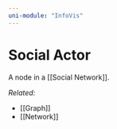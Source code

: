 ```yaml
---
uni-module: "InfoVis"
---
```


# Social Actor

A node in a [[Social Network]].

_Related:_

- [[Graph]]
- [[Network]]
